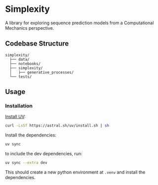 # Simplexity

A library for exploring sequence prediction models from a Computational Mechanics perspective.

## Codebase Structure

```
simplexity/
  ├── data/
  ├── notebooks/
  ├── simplexity/
  │   ├── generative_processes/
  └── tests/
```

## Usage

### Installation

[Install UV](https://docs.astral.sh/uv/getting-started/installation/):

```bash
curl -LsSf https://astral.sh/uv/install.sh | sh
```

Install the dependencies:

```bash
uv sync
```

to include the dev dependencies, run:

```bash
uv sync --extra dev
```

This should create a new python environment at `.venv` and install the dependencies.
